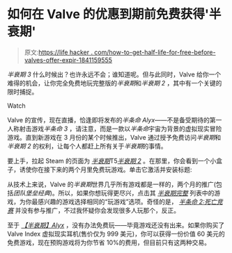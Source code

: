 # 如何在 Valve 的优惠到期前免费获得'半衰期'

> 原文:[https://life hacker . com/how-to-get-half-life-for-free-before-valves-offer-expir-1841159555](https://lifehacker.com/how-to-get-half-life-for-free-before-valves-offer-expir-1841159555)

*半衰期 3* 什么时候出？也许永远不会；谁知道呢。但与此同时，Valve 给你一个难得的机会，让你完全免费地玩完整版的*半衰期*和*半衰期 2* ，其中有一个关键的限时捕捉。

Watch

Valve 的宣传，现在直播，恰逢即将发布的*半条命 Alyx*——不是备受期待的第一人称射击游戏*半条命 3* ，请注意，而是一款以*半条命*宇宙为背景的虚拟现实冒险游戏。直到新游戏在 3 月份的某个时候推出，Valve 通过授予免费访问*半衰期*和*半衰期 2* 的权利，让每个人都赶上所有关于*半衰期*的事情。

要上手，拉起 Steam 的页面为 [*半衰期*](https://store.steampowered.com/app/70/HalfLife/)T5[*半衰期 2*](https://store.steampowered.com/app/220/HalfLife_2/) 。在那里，你会看到一个小盒子，诱使你在接下来的两个月里免费玩游戏。单击它激活并安装标题:

从技术上来说，Valve 的*半衰期*世界几乎所有游戏都是一样的，两个月的推广(包括*团队堡垒经典*)。所以，如果你想玩得更尽兴，点击其 [*半衰期完整*](https://store.steampowered.com/bundle/231/HalfLife_Complete/) 列表中的游戏，为你最感兴趣的游戏选择相同的“玩游戏”选项。奇怪的是， [*半条命 2:死亡竞赛*](https://store.steampowered.com/app/320/HalfLife_2_Deathmatch/) 并没有参与推广，不过我怀疑你会发现很多人玩那个，反正。

至于 [*【半衰期】Alyx*](https://store.steampowered.com/app/546560/HalfLife_Alyx/) ，没有办法免费玩——毕竟游戏还没有出来。如果你购买了 Valve Index 虚拟现实耳机(售价仅为 999 美元)，你可以获得一份价值 60 美元的免费游戏，现在预购游戏将为你节省 10%的费用，但目前只有这两种交易。
